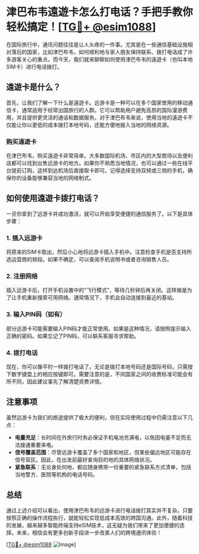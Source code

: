# 津巴布韦遠遊卡怎么打电话？手把手教你轻松搞定！[[TG💪+ @esim1088](https://t.me/s/esim1088)]

在国际旅行中，通讯问题往往是让人头疼的一件事。尤其是在一些通信基础设施相对落后的国家，比如津巴布韦，如何顺利地与家人朋友保持联系、拨打电话成了许多游客关心的重点。而今天，我们就来聊聊如何使用津巴布韦的遠遊卡（也叫本地SIM卡）进行电话拨打。

## 遠遊卡是什么？

首先，让我们了解一下什么是遠遊卡。远游卡是一种可以在多个国家使用的移动通信卡，通常适用于经常出国旅行的人群。它可以帮助用户避免高昂的国际漫游费用，并且提供更灵活的通话和数据服务。对于津巴布韦来说，使用当地的遠遊卡不仅能让你以更低的成本拨打本地号码，还能方便地接入当地的网络资源。

### 购买遠遊卡

在津巴布韦，购买遠遊卡非常简单。大多数国际机场、市区内的大型商场以及便利店都可以找到出售远游卡的地方。如果你不熟悉当地情况，也可以通过一些在线平台提前订购，这样到达机场后直接取卡即可。记得选择支持双频或三频的手机，确保你的设备能够兼容当地的网络制式。

## 如何使用遠遊卡拨打电话？

一旦你拿到了远游卡并成功激活，就可以开始享受便捷的通信服务了。以下是具体步骤：

### 1. 插入远游卡

将原来的SIM卡取出，然后小心地将远游卡插入手机中。注意检查手机是否支持所选运营商的频段。如果不确定，可以查阅手机说明书或者咨询销售人员。

### 2. 注册网络

插入远游卡后，打开手机设置中的“飞行模式”，等待几秒钟后再关闭。这样做是为了让手机重新搜索可用网络。通常情况下，手机会自动连接到最近的基站。

### 3. 输入PIN码（如有）

部分远游卡可能需要输入PIN码才能正常使用。如果是这种情况，请按照提示输入正确的密码。如果忘记了PIN码，可以联系客服寻求帮助。

### 4. 拨打电话

现在，你可以像平时一样拨打电话了。无论是拨打本地号码还是国际号码，只需按下数字键盘上的相应按键即可。需要注意的是，不同国家之间的收费标准可能会有所不同，因此建议事先了解清楚资费详情。

## 注意事项

虽然远游卡为我们的旅途提供了极大的便利，但在实际使用过程中仍需注意以下几点：

- **电量充足**：长时间在外旅行时务必保证手机电池充满电，以免因电量不足而无法接通重要来电。
- **信号覆盖范围**：尽管远游卡覆盖了多个国家和地区，但某些偏远地区可能存在信号盲区。因此，在出发前最好查询目的地的具体网络状况。
- **紧急联系**：无论身处何地，都应随身携带一份重要的紧急联系方式清单，包括当地警方、医院等机构的电话号码。

## 总结

通过上述介绍可以看出，使用津巴布韦的远游卡进行电话拨打其实并不复杂。只要按照正确的操作流程执行，就能轻松实现低成本高效的跨国沟通。此外，随着科技的发展，越来越多智能终端支持eSIM技术，这无疑为我们带来了更加便捷的选择。未来，相信会有更多创新手段进一步改善人们的跨境通讯体验！

[[TG💪+ @esim1088](https://t.me/s/esim1088) ![Image](https://i.postimg.cc/4NQfJmqS/Snipaste-2025-05-13-00-14-12.png)]